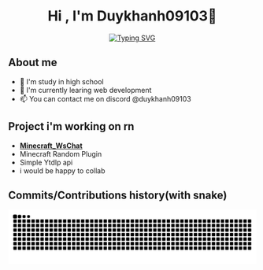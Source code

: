 <div align="center">
  <h1>Hi , I'm Duykhanh09103👋 </h1>
<a href="https://git.io/typing-svg"><img src="https://readme-typing-svg.demolab.com?font=Fira+Code&pause=1000&center=true&vCenter=true&random=false&width=435&lines=Beginner+progammer;Currently+not+doing+anything;Thanks+for+visiting+my+profile;Cerifited+stupid" alt="Typing SVG" /></a>
</div>

## About me
- 🏫 I'm study in high school
- 🌱 I'm currently learing web development 
- 📫 You can contact me on discord @duykhanh09103
## Project i'm working on rn
 - [**Minecraft_WsChat**](https://github.com/duykhanh09103/Minecraft_wsChat)
 - Minecraft Random Plugin
 - Simple Ytdlp api 
 - i would be happy to collab 
 
## Commits/Contributions  history(with snake)
<picture>
  <source media="(prefers-color-scheme: dark)" srcset="https://raw.githubusercontent.com/duykhanh09103/duykhanh09103/output/github-contribution-grid-snake-dark.svg">
  <source media="(prefers-color-scheme: light)" srcset="https://raw.githubusercontent.com/duykhanh09103/duykhanh09103/output/github-contribution-grid-snake.svg">
  <img alt="github contribution grid snake animation" src="https://raw.githubusercontent.com/duykhanh09103/duykhanh09103/output/github-contribution-grid-snake.svg">
</picture>

